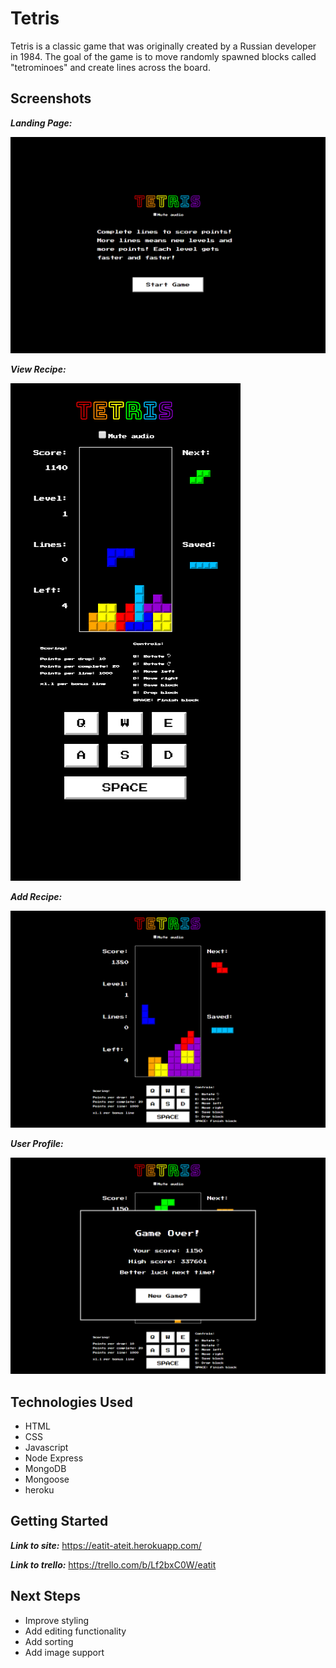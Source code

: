 Tetris
======

Tetris is a classic game that was originally created by a Russian developer in 1984. The goal of the game is to move randomly spawned blocks called "tetrominoes" and create lines across the board.


Screenshots
-----------

**_Landing Page:_**

![](https://github.com/irritas/tetris/blob/master/images/intro.PNG "Landing Page")

**_View Recipe:_**

![](https://github.com/irritas/tetris/blob/master/images/gamemobile.PNG "View Recipe")

**_Add Recipe:_**

![](https://github.com/irritas/tetris/blob/master/images/gamenormal.PNG "Add Recipe")

**_User Profile:_**

![](https://github.com/irritas/tetris/blob/master/images/gameover.PNG "User Profile")


Technologies Used
-----------------

* HTML
* CSS
* Javascript
* Node Express
* MongoDB
* Mongoose
* heroku


Getting Started
---------------

**_Link to site:_** https://eatit-ateit.herokuapp.com/

**_Link to trello:_** https://trello.com/b/Lf2bxC0W/eatit


Next Steps
----------

* Improve styling
* Add editing functionality
* Add sorting
* Add image support